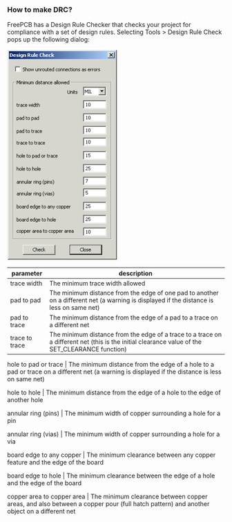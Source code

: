 ### How to make DRC?
FreePCB has a Design Rule Checker that checks your project for compliance with a set of design rules. Selecting Tools > Design Rule Check pops up the following dialog:

 ![](pictures/DRC.png)

parameter              | description
-----------------------|------------------------------------
trace width           	| The minimum trace width allowed
pad to pad            	| The minimum distance from the edge of one pad to another on a different net (a warning is displayed if the distance is less on same net)
pad to trace          	| The minimum distance from the edge of a pad to a trace on a different net
trace to trace        	| The minimum distance from the edge of a trace to a trace on a different net (this is the initial clearance value of the SET_CLEARANCE function)

hole to pad or trace  	| The minimum distance from the edge of a hole to a pad or trace on a different net (a warning is displayed if the distance is less on same net)

hole to hole          	| The minimum distance from the edge of a hole to the edge of another hole

annular ring (pins)   	| The minimum width of copper surrounding a hole for a pin

annular ring (vias)   	| The minimum width of copper surrounding a hole for a via

board edge to any copper 	| The minimum clearance between any copper feature and the edge of the board

board edge to hole    	| The minimum clearance between the edge of a hole and the edge of the board

copper area to copper area 	| The minimum clearance between copper areas, and also between a copper pour (full hatch pattern) and another object on a different net
